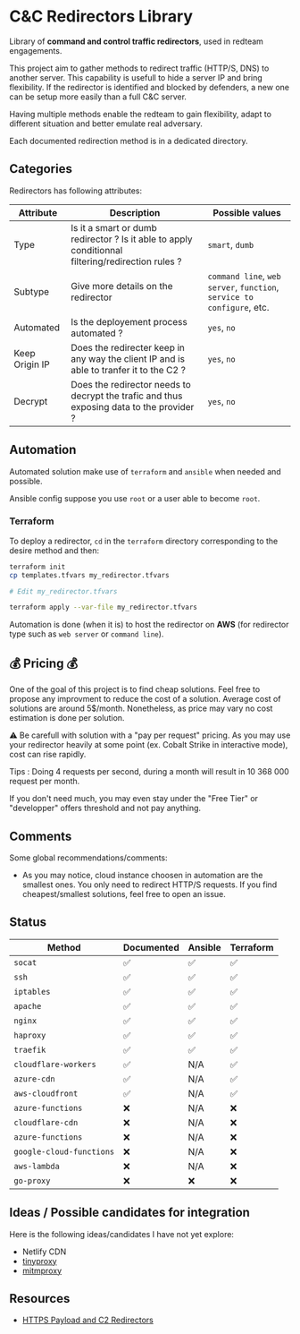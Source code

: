 # C&C Redirectors Library

Library of **command and control traffic redirectors**, used in redteam engagements.

This project aim to gather methods to redirect traffic (HTTP/S, DNS) to another server. This capability is usefull to hide a server IP and bring flexibility. If the redirector is identified and blocked by defenders, a new one can be setup more easily than a full C&C server.

Having multiple methods enable the redteam to gain flexibility, adapt to different situation and better emulate real adversary.

Each documented redirection method is in a dedicated directory.

## Categories

Redirectors has following attributes:

| Attribute      | Description                                                                                       | Possible values                                                        |
| -------------- | ------------------------------------------------------------------------------------------------- | ---------------------------------------------------------------------- |
| Type           | Is it a smart or dumb redirector ? Is it able to apply conditionnal filtering/redirection rules ? | `smart`, `dumb`                                                        |
| Subtype        | Give more details on the redirector                                                               | `command line`, `web server`, `function`, `service to configure`, etc. |
| Automated      | Is the deployement process automated ?                                                            | `yes`, `no`                                                            |
| Keep Origin IP | Does the redirecter keep in any way the client IP and is able to tranfer it to the C2 ?           | `yes`, `no`                                                            |
| Decrypt        | Does the redirector needs to decrypt the trafic and thus exposing data to the provider ?          | `yes`, `no`                                                            |

## Automation

Automated solution make use of `terraform` and `ansible` when needed and possible.

Ansible config suppose you use `root` or a user able to become `root`.

### Terraform

To deploy a redirector, `cd` in the `terraform` directory corresponding to the desire method and then:

```bash
terraform init
cp templates.tfvars my_redirector.tfvars

# Edit my_redirector.tfvars

terraform apply --var-file my_redirector.tfvars
```

Automation is done (when it is) to host the redirector on **AWS** (for redirector type such as `web server` or `command line`).

## 💰 Pricing 💰

One of the goal of this project is to find cheap solutions. Feel free to propose any improvment to reduce the cost of a solution. Average cost of solutions are around 5$/month. Nonetheless, as price may vary no cost estimation is done per solution.

:warning: Be carefull with solution with a "pay per request" pricing. As you may use your redirector heavily at some point (ex. Cobalt Strike in interactive mode), cost can rise rapidly.

Tips : Doing 4 requests per second, during a month will result in 10 368 000 request per month.

If you don't need much, you may even stay under the "Free Tier" or "developper" offers threshold and not pay anything.

## Comments

Some global recommendations/comments:

- As you may notice, cloud instance choosen in automation are the smallest ones. You only need to redirect HTTP/S requests. If you find cheapest/smallest solutions, feel free to open an issue.

## Status

| Method                   | Documented         | Ansible            | Terraform          |
| ------------------------ | ------------------ | ------------------ | ------------------ |
| `socat`                  | :white_check_mark: | :white_check_mark: | :white_check_mark: |
| `ssh`                    | :white_check_mark: | :white_check_mark: | :white_check_mark: |
| `iptables`               | :white_check_mark: | :white_check_mark: | :white_check_mark: |
| `apache`                 | :white_check_mark: | :white_check_mark: | :white_check_mark: |
| `nginx`                  | :white_check_mark: | :white_check_mark: | :white_check_mark: |
| `haproxy`                | :white_check_mark: | :white_check_mark: | :white_check_mark: |
| `traefik`                | :white_check_mark: | :white_check_mark: | :white_check_mark: |
| `cloudflare-workers`     | :white_check_mark: | N/A                | :white_check_mark: |
| `azure-cdn`              | :white_check_mark: | N/A                | :white_check_mark: |
| `aws-cloudfront`          | :white_check_mark: | N/A                | :white_check_mark: |
| `azure-functions`        | :x:                | N/A                | :x:                |
| `cloudflare-cdn`         | :x:                | N/A                | :x:                |
| `azure-functions`        | :x:                | N/A                | :x:                |
| `google-cloud-functions` | :x:                | N/A                | :x:                |
| `aws-lambda`             | :x:                | N/A                | :x:                |
| `go-proxy`               | :x:                | :x:                | :x:                |

## Ideas / Possible candidates for integration

Here is the following ideas/candidates I have not yet explore:

- Netlify CDN
- [tinyproxy](https://github.com/tinyproxy/tinyproxy)
- [mitmproxy](https://mitmproxy.org/)

## Resources

- [HTTPS Payload and C2 Redirectors](https://posts.specterops.io/https-payload-and-c2-redirectors-ff8eb6f87742)
